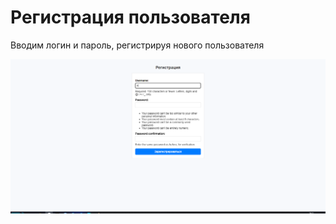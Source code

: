# Регистрация пользователя


Вводим логин и пароль, регистрируя нового пользователя

![html страница](images/signup.png)
